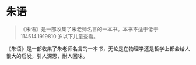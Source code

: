 # 朱语
>《朱语》是一部收集了朱老师名言的一本书。本书不适于低于 114514.1919810 岁以下儿童查看。

《朱语》是一部收集了朱老师名言的一本书，无论是在物理学还是哲学上都会给人很大的启发，引人深思，耐人回味。
